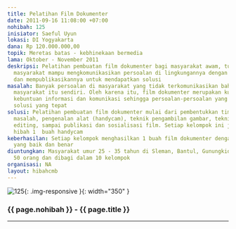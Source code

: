 ```yaml
---
title: Pelatihan Film Dokumenter
date: 2011-09-16 11:08:00 +07:00
nohibah: 125
inisiator: Saeful Uyun
lokasi: DI Yogyakarta
dana: Rp 120.000.000,00
topik: Meretas batas - kebhinekaan bermedia
lama: Oktober - November 2011
deskripsi: Pelatihan pembuatan film dokumenter bagi masyarakat awam, tujuannya agar
  masyarakat mampu mengkomunikasikan persoalan di lingkungannya dengan media film
  dan mempublikasikannya untuk mendapatkan solusi
masalah: Banyak persoalan di masyarakat yang tidak terkomunikasikan bahkan diinternal
  masyarakat itu sendiri. Oleh karena itu, film dokumenter merupakan kunci untuk membuka
  kebuntuan informasi dan komunikasi sehingga persoalan-persoalan yang ada mendapatkan
  solusi yang tepat
solusi: Pelatihan pembuatan film dokumenter mulai dari pembentukkan tim, identifikasi
  masalah, pengenalan alat (handycam), teknik pengambilan gambar, teknik wawancara,
  editing, sampai publikasi dan sosialisasi film. Setiap kelompok ini juga akan mendapatkan
  hibah 1  buah handycam
keberhasilan: Setiap kelompok menghasilkan 1 buah film dokumenter dengan teknik-teknik
  yang baik dan benar
diuntungkan: Masyarakat umur 25 - 35 tahun di Sleman, Bantul, Gunungkidul yang berjumlah
  50 orang dan dibagi dalam 10 kelompok
organisasi: NA
layout: hibahcmb
---
```


![125](/static/img/hibahcmb/125.png){: .img-responsive }{: width="350" }

### {{ page.nohibah }} - {{ page.title }}

---
